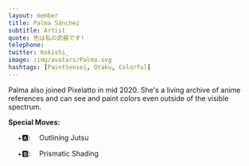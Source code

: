 ```yaml
---
layout: member
title: Palma Sánchez
subtitle: Artist
quote: 色は私の武器です!
telephone: 
twitter: Kokishi_
image: /img/avatars/Palma.svg
hashtags: [PaintSensei, Otaku, Colorful]
---
```


Palma also joined Pixelatto in mid 2020. She's a living archive of anime references and can see and paint colors even outside of the visible spectrum.

**Special Moves:**

&emsp;<i class="fas fa-arrow-left" style="transform: rotateZ(-45deg);"></i>
<i class="fas fa-arrow-up" style="transform: rotateZ(-45deg);"></i>
<i class="fas fa-arrow-right" style="transform: rotateZ(-45deg);"></i>
<i class="fas fa-arrow-down" style="transform: rotateZ(-45deg);"></i>
+🅰: &emsp;Outlining Jutsu

&emsp;<i class="fas fa-arrow-left"></i>
<i class="fas fa-arrow-right"></i>
<i class="fas fa-arrow-up"></i>
<i class="fas fa-arrow-down"></i>
+🅱: &emsp;Prismatic Shading